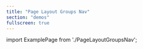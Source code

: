 ```yaml
---
title: "Page Layout Groups Nav"
section: "demos"
fullscreen: true
---
```


import ExamplePage from './PageLayoutGroupsNav';

<ExamplePage />